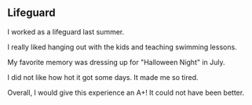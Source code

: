 ## Lifeguard
I worked as a lifeguard last summer. 

I really liked hanging out with the kids and teaching swimming lessons. 

My favorite memory was dressing up for "Halloween Night" in July. 

I did not like how hot it got some days. It made me so tired. 

Overall, I would give this experience an A+! It could not have been better. 